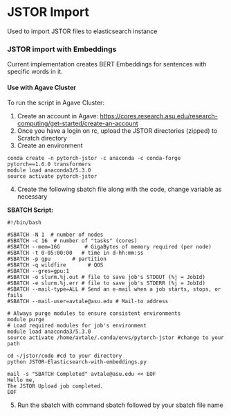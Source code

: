 # JSTOR Import

Used to import JSTOR files to elasticsearch instance

### JSTOR import with Embeddings

Current implementation creates BERT Embeddings for sentences with specific words in it.

#### Use with Agave Cluster
To run the script in Agave Cluster:
1. Create an account in Agave: https://cores.research.asu.edu/research-computing/get-started/create-an-account
2. Once you have a login on rc, upload the JSTOR directories (zipped) to Scratch directory
3. Create an environment
```
conda create -n pytorch-jstor -c anaconda -c conda-forge pytorch==1.6.0 transformers
module load anaconda3/5.3.0
source activate pytorch-jstor
```
4. Create the following sbatch file along with the code, change variable as necessary

**SBATCH Script:**
```
#!/bin/bash

#SBATCH -N 1  # number of nodes
#SBATCH -c 16  # number of "tasks" (cores)
#SBATCH --mem=16G        # GigaBytes of memory required (per node)
#SBATCH -t 0-05:00:00   # time in d-hh:mm:ss
#SBATCH -p gpu       # partition
#SBATCH -q wildfire       # QOS
#SBATCH --gres=gpu:1
#SBATCH -o slurm.%j.out # file to save job's STDOUT (%j = JobId)
#SBATCH -e slurm.%j.err # file to save job's STDERR (%j = JobId)
#SBATCH --mail-type=ALL # Send an e-mail when a job starts, stops, or fails
#SBATCH --mail-user=avtale@asu.edu # Mail-to address

# Always purge modules to ensure consistent environments
module purge
# Load required modules for job's environment
module load anaconda3/5.3.0
source activate /home/avtale/.conda/envs/pytorch-jstor #change to your path

cd ~/jstor/code #cd to your directory
python JSTOR-Elasticsearch-with-embeddings.py

mail -s "SBATCH Completed" avtale@asu.edu << EOF
Hello me,
The JSTOR Upload job completed.
EOF
```
5. Run the sbatch with command sbatch followed by your sbatch file name